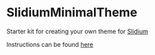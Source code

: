 # SlidiumMinimalTheme
Starter kit for creating your own theme for [Slidium](https://www.neomobili.com/products/slidium-markdown-presentation/) 

Instructions can be found [here](https://www.neomobili.com/create-markdown-presentation-theme-slidium/)
